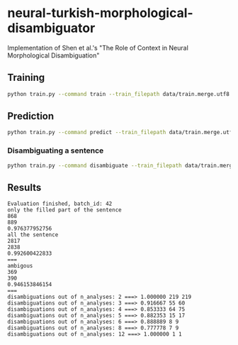 # neural-turkish-morphological-disambiguator
Implementation of Shen et al.'s "The Role of Context in Neural Morphological Disambiguation"

## Training

```bash
python train.py --command train --train_filepath data/train.merge.utf8 --test_filepath data/test.merge.utf8 --run_name nmd-20170619-06
```


## Prediction

```bash
python train.py --command predict --train_filepath data/train.merge.utf8 --test_filepath data/test.merge.utf8 --model_path ./models/ntd-nmd-20170619-06.epoch-32-val_acc-0.99507.hdf5 --run_name testing
```

### Disambiguating a sentence

```bash
python train.py --command disambiguate --train_filepath data/train.merge.utf8 --test_filepath data/test.merge.utf8 --model_path ./models/ntd-nmd-20170619-06.epoch-32-val_acc-0.99507.hdf5 --label2ids_path ./models/ntd-nmd-20170619-06.epoch-32-val_acc-0.99507.hdf5.label2ids --run_name testing
```

## Results

```
Evaluation finished, batch_id: 42
only the filled part of the sentence
868
889
0.976377952756
all the sentence
2817
2838
0.992600422833
===
ambigous
369
390
0.946153846154
===
disambiguations out of n_analyses: 2 ===> 1.000000 219 219
disambiguations out of n_analyses: 3 ===> 0.916667 55 60
disambiguations out of n_analyses: 4 ===> 0.853333 64 75
disambiguations out of n_analyses: 5 ===> 0.882353 15 17
disambiguations out of n_analyses: 6 ===> 0.888889 8 9
disambiguations out of n_analyses: 8 ===> 0.777778 7 9
disambiguations out of n_analyses: 12 ===> 1.000000 1 1
```